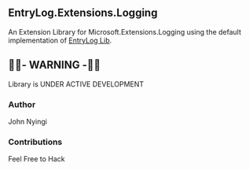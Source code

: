 ## EntryLog.Extensions.Logging
An Extension Library for Microsoft.Extensions.Logging using the default implementation of [EntryLog Lib](https://github.com/j0nimost/EntryLog).

## 🚧🚧- WARNING -🚧🚧
Library is UNDER ACTIVE DEVELOPMENT

### Author
John Nyingi

### Contributions
Feel Free to Hack 